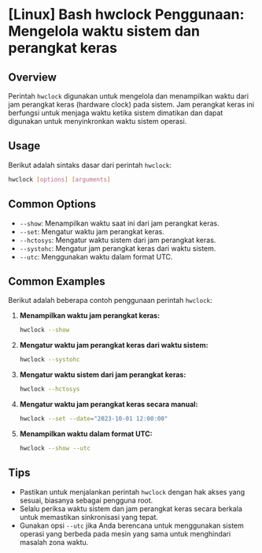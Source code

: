 # [Linux] Bash hwclock Penggunaan: Mengelola waktu sistem dan perangkat keras

## Overview
Perintah `hwclock` digunakan untuk mengelola dan menampilkan waktu dari jam perangkat keras (hardware clock) pada sistem. Jam perangkat keras ini berfungsi untuk menjaga waktu ketika sistem dimatikan dan dapat digunakan untuk menyinkronkan waktu sistem operasi.

## Usage
Berikut adalah sintaks dasar dari perintah `hwclock`:

```bash
hwclock [options] [arguments]
```

## Common Options
- `--show`: Menampilkan waktu saat ini dari jam perangkat keras.
- `--set`: Mengatur waktu jam perangkat keras.
- `--hctosys`: Mengatur waktu sistem dari jam perangkat keras.
- `--systohc`: Mengatur jam perangkat keras dari waktu sistem.
- `--utc`: Menggunakan waktu dalam format UTC.

## Common Examples
Berikut adalah beberapa contoh penggunaan perintah `hwclock`:

1. **Menampilkan waktu jam perangkat keras:**
   ```bash
   hwclock --show
   ```

2. **Mengatur waktu jam perangkat keras dari waktu sistem:**
   ```bash
   hwclock --systohc
   ```

3. **Mengatur waktu sistem dari jam perangkat keras:**
   ```bash
   hwclock --hctosys
   ```

4. **Mengatur waktu jam perangkat keras secara manual:**
   ```bash
   hwclock --set --date="2023-10-01 12:00:00"
   ```

5. **Menampilkan waktu dalam format UTC:**
   ```bash
   hwclock --show --utc
   ```

## Tips
- Pastikan untuk menjalankan perintah `hwclock` dengan hak akses yang sesuai, biasanya sebagai pengguna root.
- Selalu periksa waktu sistem dan jam perangkat keras secara berkala untuk memastikan sinkronisasi yang tepat.
- Gunakan opsi `--utc` jika Anda berencana untuk menggunakan sistem operasi yang berbeda pada mesin yang sama untuk menghindari masalah zona waktu.